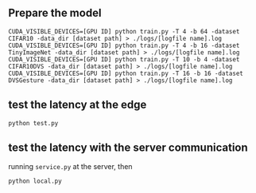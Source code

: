 

## Prepare the model

```
CUDA_VISIBLE_DEVICES=[GPU ID] python train.py -T 4 -b 64 -dataset CIFAR10 -data_dir [dataset path] > ./logs/[logfile name].log
CUDA_VISIBLE_DEVICES=[GPU ID] python train.py -T 4 -b 16 -dataset TinyImageNet -data_dir [dataset path] > ./logs/[logfile name].log
CUDA_VISIBLE_DEVICES=[GPU ID] python train.py -T 10 -b 4 -dataset CIFAR10DVS -data_dir [dataset path] > ./logs/[logfile name].log
CUDA_VISIBLE_DEVICES=[GPU ID] python train.py -T 16 -b 16 -dataset DVSGesture -data_dir [dataset path] > ./logs/[logfile name].log
```

## test the latency at the edge

```
python test.py
```

## test the latency with the server communication

running `service.py` at the server, then
```
python local.py
```